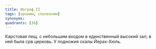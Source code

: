 ```yaml
---
title: Иограф II
tags: [ороним, спелеоним]
synonyms:
quadrants: [З6]
---
```


Карстовая пещ. с небольшим входом в единственный высокий зал; в ней была срв
церковь. У подножия скалы Йерах-Хюль.
